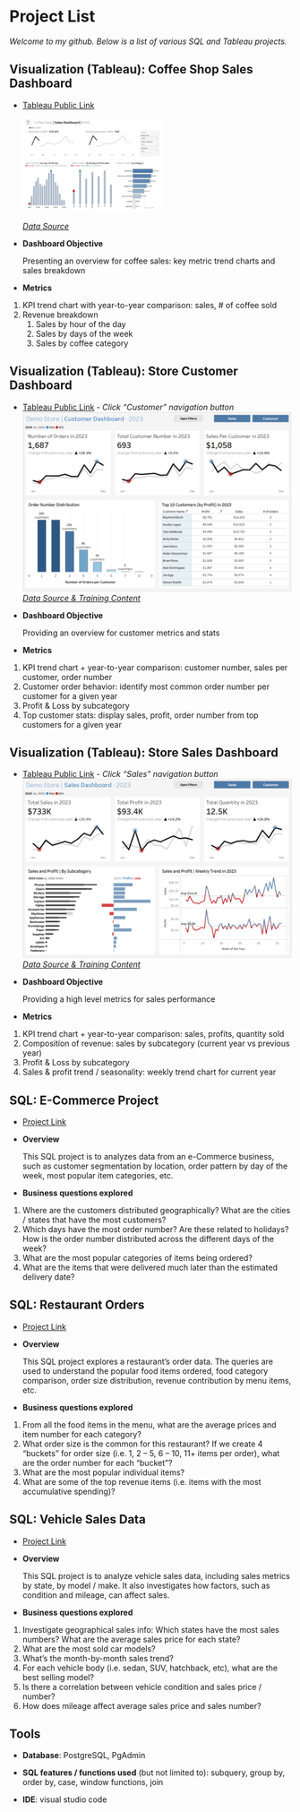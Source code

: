 # Project List
*Welcome to my github. Below is a list of various SQL and Tableau projects.*


## Visualization (Tableau): Coffee Shop Sales Dashboard

- [Tableau Public Link](https://public.tableau.com/views/Coffeeshopdashboard_17579706182720/CoffeeDashboard?:language=en-US&:sid=&:redirect=auth&:display_count=n&:origin=viz_share_link)

    <img src="image/Coffee_Shop_Sales_Dashboard.png" width="250">

    *[Data Source](https://www.kaggle.com/datasets/navjotkaushal/coffee-sales-dataset/data)*

- **Dashboard Objective**

    Presenting an overview for coffee sales: key metric trend charts and sales breakdown
    

- **Metrics**

1. KPI trend chart with year-to-year comparison: sales, # of coffee sold
2. Revenue breakdown
    1. Sales by hour of the day
    2. Sales by days of the week
    3. Sales by coffee category


## Visualization (Tableau): Store Customer Dashboard

- [Tableau Public Link](https://public.tableau.com/views/Sales_Dashboard_17576098897380/CustomerDashboard?:language=en-US&:sid=&:redirect=auth&:display_count=n&:origin=viz_share_link) - *Click “Customer” navigation button*
    ![image](image/Demo_Store_Customer_Dashboard.png)
    *[Data Source & Training Content](https://www.blog.datawithbaraa.com/)*

- **Dashboard Objective**

    Providing an overview for customer metrics and stats

- **Metrics**

1. KPI trend chart + year-to-year comparison: customer number, sales per customer, order number
2. Customer order behavior: identify most common order number per customer for a given year
3. Profit & Loss by subcategory
4. Top customer stats: display sales, profit, order number from top customers for a given year



## Visualization (Tableau): Store Sales Dashboard

- [Tableau Public Link](https://public.tableau.com/views/Sales_Dashboard_17576098897380/CustomerDashboard?:language=en-US&:sid=&:redirect=auth&:display_count=n&:origin=viz_share_link)  - *Click “Sales” navigation button*
    ![image](image/Demo_Store_Sales_Dashboard.png)
    *[Data Source & Training Content](https://www.blog.datawithbaraa.com/)*

- **Dashboard Objective**

    Providing a high level metrics for sales performance

- **Metrics**

1. KPI trend chart + year-to-year comparison: sales, profits, quantity sold
2. Composition of revenue: sales by subcategory (current year vs previous year)
3. Profit & Loss by subcategory
4. Sales & profit trend / seasonality:  weekly trend chart for current year



## SQL: E-Commerce Project

- [Project Link](https://github.com/feng-nmn-g/SQL-eCommerce)

- **Overview**

    This SQL project is to analyzes data from an e-Commerce business, such as customer segmentation by location, order pattern by day of the week, most popular item categories, etc.

- **Business questions explored**

1. Where are the customers distributed geographically? What are the cities / states that have the most customers?
2. Which days have the most order number? Are these related to holidays? How is the order number distributed across the different days of the week?
3. What are the most popular categories of items being ordered? 
4. What are the items that were delivered much later than the estimated delivery date?

## SQL: Restaurant Orders

- [Project Link](https://github.com/feng-nmn-g/SQL-Restaurant-Orders)

- **Overview**

    This SQL project explores a restaurant’s order data. The queries are used to understand the popular food items ordered, food category comparison, order size distribution, revenue contribution by menu items, etc.

- **Business questions explored**

1. From all the food items in the menu, what are the average prices and item number for each category?
2. What order size is the common for this restaurant? If we create 4 “buckets” for order size (i.e. 1, 2 – 5, 6 – 10, 11+ items per order), what are the order number for each “bucket”?
3. What are the most popular individual items?
4. What are some of the top revenue items (i.e. items with the most accumulative spending)?


## SQL: Vehicle Sales Data

- [Project Link](https://github.com/feng-nmn-g/SQL-Vehicle-Sales)

- **Overview**

    This SQL project is to analyze vehicle sales data, including sales metrics by state, by model / make. It also investigates how factors, such as condition and mileage, can affect sales.
    

- **Business questions explored**

1. Investigate geographical sales info: Which states have the most sales numbers? What are the average sales price for each state?
2. What are the most sold car models?
3. What’s the month-by-month sales trend?
4. For each vehicle body (i.e. sedan, SUV, hatchback, etc), what are the best selling model?
5. Is there a correlation between vehicle condition and sales price / number?
6. How does mileage affect average sales price and sales number?


## Tools

- **Database**: PostgreSQL, PgAdmin

- **SQL features / functions used** (but not limited to): subquery, group by, order by, case, window functions, join

- **IDE**: visual studio code